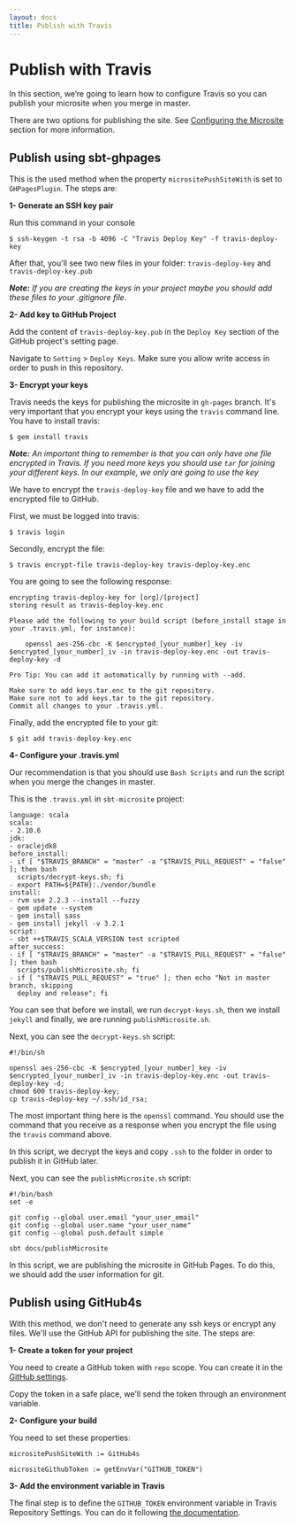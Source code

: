 ```yaml
---
layout: docs
title: Publish with Travis
---
```


# Publish with Travis

In this section, we’re going to learn how to configure Travis so you can publish your microsite when you merge in master.

There are two options for publishing the site. See [Configuring the Microsite](settings.html) section for more information.

## Publish using sbt-ghpages

This is the used method when the property `micrositePushSiteWith` is set to `GHPagesPlugin`. The steps are:

**1- Generate an SSH key pair**

Run this command in your console

```
$ ssh-keygen -t rsa -b 4096 -C "Travis Deploy Key" -f travis-deploy-key
```

After that, you'll see two new files in your folder: `travis-deploy-key` and `travis-deploy-key.pub`

_**Note:** If you are creating the keys in your project maybe you should add these files to your .gitignore file_.

**2- Add key to GitHub Project**

Add the content of `travis-deploy-key.pub` in the `Deploy Key` section of the GitHub project's setting page.

Navigate to `Setting` > `Deploy Keys`. Make sure you allow write access in order to push in this repository.

**3- Encrypt your keys**

Travis needs the keys for publishing the microsite in `gh-pages` branch. It's very important that you encrypt your keys using the `travis` command line. You have to install travis:

```
$ gem install travis
```

_**Note:** An important thing to remember is that you can only have one file encrypted in Travis. If you need more keys you should use `tar` for joining your different keys. In our example, we only are going to use the key_

We have to encrypt the `travis-deploy-key` file and we have to add the encrypted file to GitHub.

First, we must be logged into travis:

```
$ travis login
```

Secondly, encrypt the file:

```
$ travis encrypt-file travis-deploy-key travis-deploy-key.enc
```

You are going to see the following response:

```
encrypting travis-deploy-key for [org]/[project]
storing result as travis-deploy-key.enc

Please add the following to your build script (before_install stage in your .travis.yml, for instance):

    openssl aes-256-cbc -K $encrypted_[your_number]_key -iv $encrypted_[your_number]_iv -in travis-deploy-key.enc -out travis-deploy-key -d

Pro Tip: You can add it automatically by running with --add.

Make sure to add keys.tar.enc to the git repository.
Make sure not to add keys.tar to the git repository.
Commit all changes to your .travis.yml.

```

Finally, add the encrypted file to your git:

```
$ git add travis-deploy-key.enc
```

**4- Configure your .travis.yml**

Our recommendation is that you should use `Bash Scripts` and run the script when you merge the changes in master.

This is the `.travis.yml` in `sbt-microsite` project:

```
language: scala
scala:
- 2.10.6
jdk:
- oraclejdk8
before_install:
- if [ "$TRAVIS_BRANCH" = "master" -a "$TRAVIS_PULL_REQUEST" = "false" ]; then bash
  scripts/decrypt-keys.sh; fi
- export PATH=${PATH}:./vendor/bundle
install:
- rvm use 2.2.3 --install --fuzzy
- gem update --system
- gem install sass
- gem install jekyll -v 3.2.1
script:
- sbt ++$TRAVIS_SCALA_VERSION test scripted
after_success:
- if [ "$TRAVIS_BRANCH" = "master" -a "$TRAVIS_PULL_REQUEST" = "false" ]; then bash
  scripts/publishMicrosite.sh; fi
- if [ "$TRAVIS_PULL_REQUEST" = "true" ]; then echo "Not in master branch, skipping
  deploy and release"; fi
```

You can see that before we install, we run `decrypt-keys.sh`, then we install `jekyll` and finally, we are running `publishMicrosite.sh`.

Next, you can see the `decrypt-keys.sh` script:

```
#!/bin/sh

openssl aes-256-cbc -K $encrypted_[your_number]_key -iv $encrypted_[your_number]_iv -in travis-deploy-key.enc -out travis-deploy-key -d;
chmod 600 travis-deploy-key;
cp travis-deploy-key ~/.ssh/id_rsa;
```

The most important thing here is the `openssl` command. You should use the command that you receive as a response when you encrypt the file using the `travis` command above.

In this script, we decrypt the keys and copy `.ssh` to the folder in order to publish it in GitHub later.

Next, you can see the `publishMicrosite.sh` script:

```
#!/bin/bash
set -e

git config --global user.email "your_user_email"
git config --global user.name "your_user_name"
git config --global push.default simple

sbt docs/publishMicrosite
```

In this script, we are publishing the microsite in GitHub Pages. To do this, we should add the user information for git.

## Publish using GitHub4s

With this method, we don't need to generate any ssh keys or encrypt any files. We'll use the GitHub API for publishing the site. The steps are:

**1- Create a token for your project**

You need to create a GitHub token with `repo` scope. You can create it in the [GitHub settings](https://github.com/settings/tokens/new?scopes=repo&description=sbt-microsites).

Copy the token in a safe place, we'll send the token through an environment variable.

**2- Configure your build**

You need to set these properties:

```
micrositePushSiteWith := GitHub4s
```

```
micrositeGithubToken := getEnvVar("GITHUB_TOKEN")
```

**3- Add the environment variable in Travis**

The final step is to define the `GITHUB_TOKEN` environment variable in Travis Repository Settings. You can do it following [the documentation](https://docs.travis-ci.com/user/environment-variables/#Defining-Variables-in-Repository-Settings).
